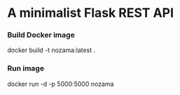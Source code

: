 # A minimalist Flask REST API

### Build Docker image
docker build -t nozama:latest .

### Run image
docker run -d -p 5000:5000 nozama
